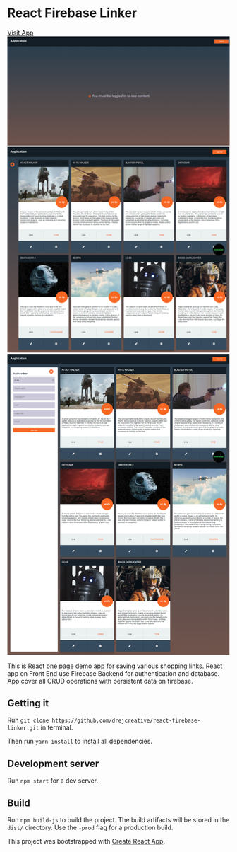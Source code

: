 # React Firebase Linker
[Visit App](https://react-data-dd905.firebaseapp.com)
![Project Login](1.png)
![Project Dashboard](2.png)
![Adding new Client](3.png)

This is React one page demo app for saving various shopping links. React app on Front End use Firebase Backend for authentication and database. App cover all CRUD operations with persistent data on firebase.

## Getting it
Run `git clone https://github.com/drejcreative/react-firebase-linker.git` in terminal.

Then run `yarn install` to install all dependencies.

## Development server
Run `npm start` for a dev server.


## Build
Run `npm build-js` to build the project. The build artifacts will be stored in the `dist/` directory. Use the `-prod` flag for a production build.

This project was bootstrapped with [Create React App](https://github.com/facebookincubator/create-react-app).
